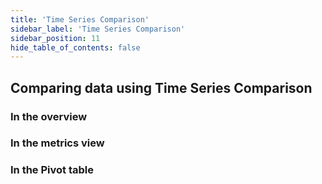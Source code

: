 ```yaml
---
title: 'Time Series Comparison'
sidebar_label: 'Time Series Comparison'
sidebar_position: 11
hide_table_of_contents: false
---
```


## Comparing data using Time Series Comparison 

### In the overview


### In the metrics view


### In the Pivot table
